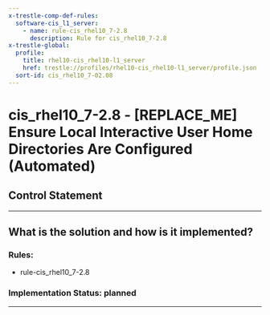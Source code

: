 ```yaml
---
x-trestle-comp-def-rules:
  software-cis_l1_server:
    - name: rule-cis_rhel10_7-2.8
      description: Rule for cis_rhel10_7-2.8
x-trestle-global:
  profile:
    title: rhel10-cis_rhel10-l1_server
    href: trestle://profiles/rhel10-cis_rhel10-l1_server/profile.json
  sort-id: cis_rhel10_7-02.08
---
```


# cis_rhel10_7-2.8 - \[REPLACE_ME\] Ensure Local Interactive User Home Directories Are Configured (Automated)

## Control Statement

______________________________________________________________________

## What is the solution and how is it implemented?

<!-- For implementation status enter one of: implemented, partial, planned, alternative, not-applicable -->

<!-- Note that the list of rules under ### Rules: is read-only and changes will not be captured after assembly to JSON -->

<!-- Add control implementation description here for control: cis_rhel10_7-2.8 -->

### Rules:

  - rule-cis_rhel10_7-2.8

### Implementation Status: planned

______________________________________________________________________

